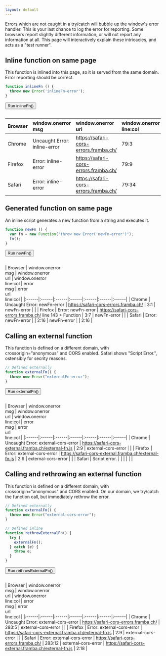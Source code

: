 ```yaml
---
layout: default
---
```


<script type="text/javascript">
var originalOnError = window.onerror;
function setupRunner(name, fn) {
  var testRunner = document.querySelector('[data-run='+name+']');
  var testOutput = document.querySelector('[data-output='+name+']');
  testRunner.addEventListener('click', function () {
    window.onerror = function(message, source, lineno, colno, error) {
      var stack = error && error.stack;
      var onerror = JSON.stringify({
        message: message,
        source: source,
        lineno: lineno,
        colno: colno
      }, null, 2);
      var errObj = JSON.stringify({
        message: error && error.message,
        sourceURL: error && error.sourceURL,
        line: error && error.line,
        column: error && error.column
      }, null, 2);
      testOutput.innerHTML =
        '=== Stack ===<br>' + stack +
        '<br><br>=== window.onerror args ===<br>' + onerror +
        '<br><br>=== window.onerror error arg ===<br>' + errObj;
      return true;
    };
    fn();
    window.onerror = originalOnError;
  });
}
</script>

Errors which are not caught in a try/catch will bubble up the window's error handler.
  This is your last chance to log the error for reporting.
  Some browsers report slightly different information, or will not report any information at all.
  This page will interactively explain these intricacies, and acts as a "test runner".

## Inline function on same page

This function is inlined into this page, so it is served from the same domain. Error reporting should be correct.

```javascript
function inlineFn () {
  throw new Error('inlineFn-error');
}
```

<button data-run="inlineFn">Run inlineFn()</button>

<pre><code class="json" data-output="inlineFn"></code></pre>

<script type="text/javascript">
function inlineFn () {
  throw new Error('inline-error');
}
setupRunner("inlineFn", inlineFn);
</script>

| Browser | window.onerror<br>msg | window.onerror<br>url  | window.onerror<br>line:col | error<br>msg | error<br>url | error<br>line:col |
|:------|:------|:------|:------|:------|:------|:------|
| Chrome | Uncaught Error: inline-error | https://safari-cors-errors.framba.ch/ | 79:3 | inline-error |  |
| Firefox | Error: inline-error | https://safari-cors-errors.framba.ch/ | 79:9 | inline-error |  |
| Safari | Error: inline-error | https://safari-cors-errors.framba.ch/ | 79:34 | inline-error | https://safari-cors-errors.framba.ch/ | 79:18 |

## Generated function on same page

An inline script generates a new function from a string and executes it.

```javascript
function newFn () {
  var fn = new Function("throw new Error('newFn-error')");
  fn();
}
```

<button data-run="newFn">Run newFn()</button>

<pre><code class="json" data-output="newFn"></code></pre>

<script type="text/javascript">
function newFn () {
  var fn = new Function("throw new Error('newFn-error')");
  fn();
}
setupRunner("newFn", newFn);
</script>

| Browser | window.onerror<br>msg | window.onerror<br>url | window.onerror<br>line:col | error<br>msg | error<br>url<br>line:col |
|:------|:------|:------|:------|:------|:------|:------|
| Chrome | Uncaught Error: newFn-error | https://safari-cors-errors.framba.ch/ | 3:1 | newFn-error |  |
| Firefox | Error: newFn-error | https://safari-cors-errors.framba.ch/ line 143 > Function | 3:7 | newFn-error |  |
| Safari | Error: newFn-error |  | 2:16 | newFn-error | | 2:16 |

## Calling an external function

<p>This function is defined on a different domain, with crossorigin="anonymous" and CORS enabled.
  Safari shows "Script Error.", ostensibly for secrity reasons.</p>

```javascript
// Defined externally
function externalFn() {
  throw new Error("externalFn-error");
}
```

<button data-run="externalFn">Run externalFn()</button>

<pre><code class="json" data-output="externalFn"></code></pre>

<script type="text/javascript">
setupRunner("externalFn", externalFn);
</script>

| Browser | window.onerror<br>msg | window.onerror<br>url | window.onerror<br>line:col | error<br>msg | error<br>url<br>line:col |
|:------|:------|:------|:------|:------|:------|:------|
| Chrome | Uncaught Error: external-cors-error | https://safari-cors-external.framba.ch/external-fn.js | 2:9 | external-cors-error |  |
| Firefox | Error: external-cors-error | https://safari-cors-external.framba.ch/external-fn.js | 2:9 | external-cors-error |  |
| Safari | Script error. |  |  |  |  |  |

## Calling and rethrowing an external function

<p>This function is defined on a different domain, with crossorigin="anonymous" and CORS enabled.
  On our domain, we try/catch the function call, but immediately rethrow the error.</p>

```javascript
// Defined externally
function externalFn() {
  throw new Error("external-cors-error");
}

// Defined inline
function rethrowExternalFn() {
  try {
    externalFn();
  } catch (e) {
    throw e;
  }
}
```

<button data-run="rethrowExternalFn">Run rethrowExternalFn()</button>

<pre><code class="json" data-output="rethrowExternalFn"></code></pre>

<script type="text/javascript">
function rethrowExternalFn() {
  try {
    externalFn();
  } catch (e) {
    throw e;
  }
}
setupRunner("rethrowExternalFn", rethrowExternalFn);
</script>

| Browser | window.onerror<br>msg | window.onerror<br>url | window.onerror<br>line:col | error<br>msg | error<br>url<br>line:col |
|:------|:------|:------|:------|:------|:------|:------|
| Chrome | Uncaught Error: external-cors-error | https://safari-cors-errors.framba.ch/ | 283:5 | external-cors-error |  |
| Firefox | Error: external-cors-error | https://safari-cors-external.framba.ch/external-fn.js | 2:9 | external-cors-error |  |
| Safari | Error: external-cors-error | https://safari-cors-errors.framba.ch/ | 283:12 | external-cors-error | https://safari-cors-external.framba.ch/external-fn.js | 2:18 |
